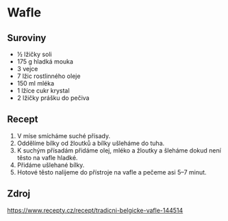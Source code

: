 # Wafle

## Suroviny

 * ½ lžičky soli
 * 175 g hladká mouka
 * 3 vejce
 * 7 lžic rostlinného oleje
 * 150 ml mléka
 * 1 lžíce cukr krystal
 * 2 lžičky prášku do pečiva

## Recept

 1. V míse smícháme suché přísady.
 2. Oddělíme bílky od žloutků a bílky ušleháme do tuha.
 3. K suchým přísadám přidáme olej, mléko a žloutky a šleháme dokud není těsto
    na vafle hladké.
 4. Přidáme ušlehané bílky.
 5. Hotové těsto nalijeme do přístroje na vafle a pečeme asi 5–7 minut.

## Zdroj

<https://www.recepty.cz/recept/tradicni-belgicke-vafle-144514>
